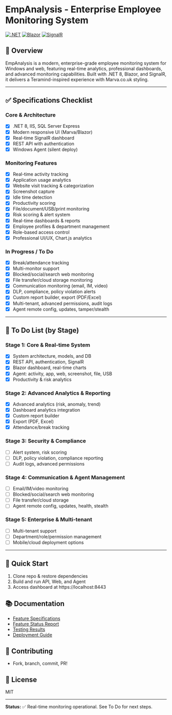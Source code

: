 # EmpAnalysis - Enterprise Employee Monitoring System

[![.NET](https://img.shields.io/badge/.NET-8.0-blue.svg)](https://dotnet.microsoft.com/)
[![Blazor](https://img.shields.io/badge/Blazor-Server-purple.svg)](https://blazor.net/)
[![SignalR](https://img.shields.io/badge/SignalR-Real--time-green.svg)](https://signalr.net/)

## 🎯 Overview

EmpAnalysis is a modern, enterprise-grade employee monitoring system for Windows and web, featuring real-time analytics, professional dashboards, and advanced monitoring capabilities. Built with .NET 8, Blazor, and SignalR, it delivers a Teramind-inspired experience with Marva.co.uk styling.

---

## ✅ Specifications Checklist

### Core & Architecture
- [x] .NET 8, IIS, SQL Server Express
- [x] Modern responsive UI (Marva/Blazor)
- [x] Real-time SignalR dashboard
- [x] REST API with authentication
- [x] Windows Agent (silent deploy)

### Monitoring Features
- [x] Real-time activity tracking
- [x] Application usage analytics
- [x] Website visit tracking & categorization
- [x] Screenshot capture
- [x] Idle time detection
- [x] Productivity scoring
- [x] File/document/USB/print monitoring
- [x] Risk scoring & alert system
- [x] Real-time dashboards & reports
- [x] Employee profiles & department management
- [x] Role-based access control
- [x] Professional UI/UX, Chart.js analytics

### In Progress / To Do
- [x] Break/attendance tracking
- [x] Multi-monitor support
- [x] Blocked/social/search web monitoring
- [x] File transfer/cloud storage monitoring
- [x] Communication monitoring (email, IM, video)
- [x] DLP, compliance, policy violation alerts
- [x] Custom report builder, export (PDF/Excel)
- [x] Multi-tenant, advanced permissions, audit logs
- [x] Agent remote config, updates, tamper/stealth

---

## 🚦 To Do List (by Stage)

### **Stage 1: Core & Real-time System**
- [x] System architecture, models, and DB
- [x] REST API, authentication, SignalR
- [x] Blazor dashboard, real-time charts
- [x] Agent: activity, app, web, screenshot, file, USB
- [x] Productivity & risk analytics

### **Stage 2: Advanced Analytics & Reporting**
- [x] Advanced analytics (risk, anomaly, trend)
- [x] Dashboard analytics integration
- [x] Custom report builder
- [x] Export (PDF, Excel)
- [x] Attendance/break tracking

### **Stage 3: Security & Compliance**
- [ ] Alert system, risk scoring
- [ ] DLP, policy violation, compliance reporting
- [ ] Audit logs, advanced permissions

### **Stage 4: Communication & Agent Management**
- [ ] Email/IM/video monitoring
- [ ] Blocked/social/search web monitoring
- [ ] File transfer/cloud storage
- [ ] Agent remote config, updates, health, stealth

### **Stage 5: Enterprise & Multi-tenant**
- [ ] Multi-tenant support
- [ ] Department/role/permission management
- [ ] Mobile/cloud deployment options

---

## 🚀 Quick Start

1. Clone repo & restore dependencies
2. Build and run API, Web, and Agent
3. Access dashboard at https://localhost:8443

## 📚 Documentation
- [Feature Specifications](FEATURE_SPECIFICATIONS.md)
- [Feature Status Report](FEATURE_STATUS_REPORT.md)
- [Testing Results](TESTING_RESULTS_SUMMARY.md)
- [Deployment Guide](DEPLOYMENT_SUMMARY.md)

## 🤝 Contributing
- Fork, branch, commit, PR!

## 📄 License
MIT

---

**Status:** ✅ Real-time monitoring operational. See To Do for next steps.
